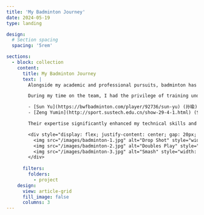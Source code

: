 ```yaml
---
title: 'My Badminton Journey'
date: 2024-05-19
type: landing

design:
  # Section spacing
  spacing: '5rem'

sections:
  - block: collection
    content:
      title: My Badminton Journey
      text: |
        Alongside my academic and professional pursuits, badminton has been one of my greatest passions. I began playing at the age of 17 and was fortunate to join the badminton team at the Southern University of Science and Technology. I focused on men's doubles, partnering with [Liu Chengyu](http://www.jiangxingyusustech.com/page131?article_id=64) (刘澄昱).

        During my time on the team, I had the privilege of training under two exceptional coaches:

        - [Sun Yu](https://bwfbadminton.com/player/92736/sun-yu) (孙瑜), a former world champion and professional badminton player,
        - [Zeng Yumin](http://sport.sustech.edu.cn/show-29-4-1.html) (曾煜民), a coach from the Guangdong Provincial Badminton Team.

        Their expertise significantly enhanced my technical skills and strategic understanding of men's doubles badminton. Equally important were the bonds I formed with my teammates, particularly the strong partnership I built with Liu Chengyu.

        <div style="display: flex; justify-content: center; gap: 20px; margin: 0 auto; max-width: 800px;">
          <img src="/images/badminton-1.jpg" alt="Drop Shot" style="width: 18%;">
          <img src="/images/badminton-2.jpg" alt="Doubles Play" style="width: 49.5%;">
          <img src="/images/badminton-3.jpg" alt="Smash" style="width: 18%;">
        </div>
      
      filters:
        folders:
          - project
    design:
      view: article-grid
      fill_image: false
      columns: 3
---
```

